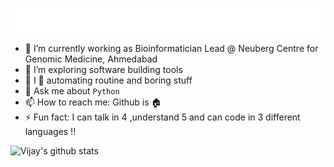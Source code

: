  ![](https://github.com/vlakhujani/vlakhujani/blob/master/hi.gif)
- 🔭 I’m currently working as Bioinformatician Lead @ Neuberg Centre for Genomic Medicine, Ahmedabad
- 🤔 I’m exploring software building tools
- 🤖 I 💙 automating routine and boring stuff 
- 💬 Ask me about `Python`
- 📫 How to reach me: Github is 🏠
- ⚡ Fun fact: I can talk in 4 ,understand 5 and can code in 3 different languages !!

![Vijay's github stats](https://github-readme-stats.vercel.app/api?username=vlakhujani&show_icons=true&theme=dark)

